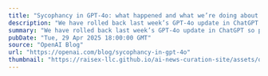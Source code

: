 ```yaml
---
title: "Sycophancy in GPT-4o: what happened and what we’re doing about it"
description: "We have rolled back last week’s GPT‑4o update in ChatGPT so people are now using an earlier version with more balanced behavior. The update we removed was overly flattering or agreeable—often described as sycophantic."
summary: "We have rolled back last week’s GPT‑4o update in ChatGPT so people are now using an earlier version with more balanced behavior. The update we removed was overly flattering or agreeable—often described as sycophantic."
pubDate: "Tue, 29 Apr 2025 18:00:00 GMT"
source: "OpenAI Blog"
url: "https://openai.com/blog/sycophancy-in-gpt-4o"
thumbnail: "https://raisex-llc.github.io/ai-news-curation-site/assets/openai_logo.png"
---
```


